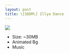 ```yaml
---
layout: post
title: \[SDDM\] Illya Dance
---
```

<img class="preview_image" src="https://raw.githubusercontent.com/jurassicplayer/Weeb-Themes/master/weeb-sddm-themes/illyadance/screenshot.jpg" />

- Size: ~30MB
- Animated Bg
- Music
